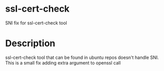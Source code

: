 # ssl-cert-check
SNI fix for ssl-cert-check tool 

# Description 
ssl-cert-check tool that can be found in ubuntu repos doesn't handle SNI. This is a small fix adding extra argument to openssl call 
